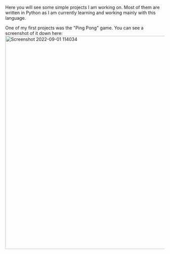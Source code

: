 Here you will see some simple projects I am working on. Most of them are written in Python as I am currently learning and working mainly with this language.



One of my first projects was the "Ping Pong" game. You can see a screenshot of it down here:
<img width="674" alt="Screenshot 2022-09-01 114034" src="https://user-images.githubusercontent.com/106106321/187871888-1068c0ce-5a80-4204-8e47-a1f9bc9ffd6c.png">

